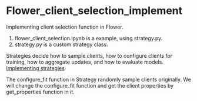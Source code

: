 # Flower_client_selection_implement

Implementing client selection function in Flower.
1. flower_client_selection.ipynb is a example, using strategy.py.
2. strategy.py is a custom strategy class.

Strategies decide how to sample clients, how to configure clients for training, how to aggregate updates, and how to evaluate models.
[Implementing strategies](https://flower.dev/docs/implementing-strategies.html)

The configure_fit function in Strategy randomly sample clients originally. We will change the configure_fit function and get the client properties by get_properties function in it.